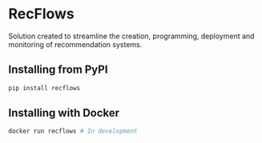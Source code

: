 # RecFlows

Solution created to streamline the creation, programming, deployment and monitoring of recommendation systems.


## Installing from PyPI
```bash
pip install recflows
```


## Installing with Docker
```bash
docker run recflows # In development
```
